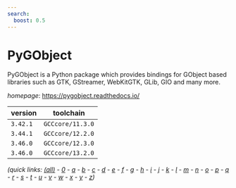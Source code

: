 ```yaml
---
search:
  boost: 0.5
---
```

# PyGObject

PyGObject is a Python package which provides bindings for GObject based libraries such as GTK, GStreamer, WebKitGTK, GLib, GIO and many more.

*homepage*: <https://pygobject.readthedocs.io/>

version | toolchain
--------|----------
``3.42.1`` | ``GCCcore/11.3.0``
``3.44.1`` | ``GCCcore/12.2.0``
``3.46.0`` | ``GCCcore/12.3.0``
``3.46.0`` | ``GCCcore/13.2.0``


*(quick links: [(all)](../index.md) - [0](../0/index.md) - [a](../a/index.md) - [b](../b/index.md) - [c](../c/index.md) - [d](../d/index.md) - [e](../e/index.md) - [f](../f/index.md) - [g](../g/index.md) - [h](../h/index.md) - [i](../i/index.md) - [j](../j/index.md) - [k](../k/index.md) - [l](../l/index.md) - [m](../m/index.md) - [n](../n/index.md) - [o](../o/index.md) - [p](../p/index.md) - [q](../q/index.md) - [r](../r/index.md) - [s](../s/index.md) - [t](../t/index.md) - [u](../u/index.md) - [v](../v/index.md) - [w](../w/index.md) - [x](../x/index.md) - [y](../y/index.md) - [z](../z/index.md))*

